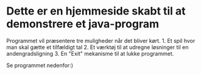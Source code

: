 # Dette er en hjemmeside skabt til at demonstrere et java-program
Programmet vil præsentere tre muligheder når det bliver kørt.
    1. Et spil hvor man skal gætte et tilfældigt tal
    2. Et værktøj til at udregne løsninger til en andengradsligning
    3. En "Exit" mekanisme til at lukke programmet.

Se programmet nedenfor:)
